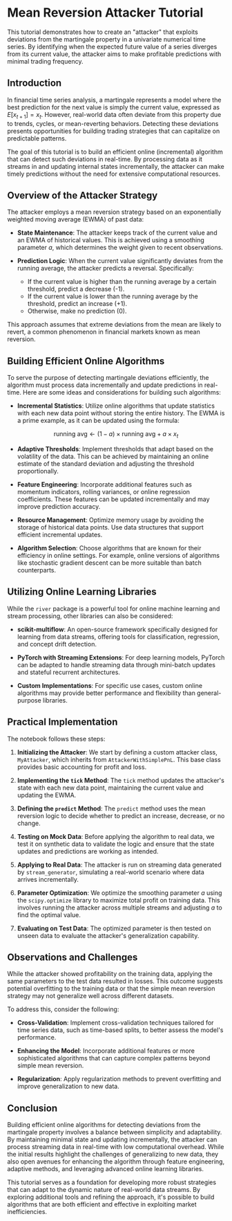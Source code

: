 # Mean Reversion Attacker Tutorial

This tutorial demonstrates how to create an "attacker" that exploits deviations from the martingale property in a univariate numerical time series. By identifying when the expected future value of a series diverges from its current value, the attacker aims to make profitable predictions with minimal trading frequency.

## Introduction

In financial time series analysis, a martingale represents a model where the best prediction for the next value is simply the current value, expressed as $E[x_{t+1}] = x_t$. However, real-world data often deviate from this property due to trends, cycles, or mean-reverting behaviors. Detecting these deviations presents opportunities for building trading strategies that can capitalize on predictable patterns.

The goal of this tutorial is to build an efficient online (incremental) algorithm that can detect such deviations in real-time. By processing data as it streams in and updating internal states incrementally, the attacker can make timely predictions without the need for extensive computational resources.

## Overview of the Attacker Strategy

The attacker employs a mean reversion strategy based on an exponentially weighted moving average (EWMA) of past data:

- **State Maintenance**: The attacker keeps track of the current value and an EWMA of historical values. This is achieved using a smoothing parameter $a$, which determines the weight given to recent observations.

- **Prediction Logic**: When the current value significantly deviates from the running average, the attacker predicts a reversal. Specifically:
  - If the current value is higher than the running average by a certain threshold, predict a decrease (-1).
  - If the current value is lower than the running average by the threshold, predict an increase (+1).
  - Otherwise, make no prediction (0).

This approach assumes that extreme deviations from the mean are likely to revert, a common phenomenon in financial markets known as mean reversion.

## Building Efficient Online Algorithms

To serve the purpose of detecting martingale deviations efficiently, the algorithm must process data incrementally and update predictions in real-time. Here are some ideas and considerations for building such algorithms:

- **Incremental Statistics**: Utilize online algorithms that update statistics with each new data point without storing the entire history. The EWMA is a prime example, as it can be updated using the formula:
  
$$ \text{running\ avg} \leftarrow (1 - a) \times \text{running\ avg} + a \times x_t$$

- **Adaptive Thresholds**: Implement thresholds that adapt based on the volatility of the data. This can be achieved by maintaining an online estimate of the standard deviation and adjusting the threshold proportionally.

- **Feature Engineering**: Incorporate additional features such as momentum indicators, rolling variances, or online regression coefficients. These features can be updated incrementally and may improve prediction accuracy.

- **Resource Management**: Optimize memory usage by avoiding the storage of historical data points. Use data structures that support efficient incremental updates.

- **Algorithm Selection**: Choose algorithms that are known for their efficiency in online settings. For example, online versions of algorithms like stochastic gradient descent can be more suitable than batch counterparts.

## Utilizing Online Learning Libraries

While the `river` package is a powerful tool for online machine learning and stream processing, other libraries can also be considered:

- **scikit-multiflow**: An open-source framework specifically designed for learning from data streams, offering tools for classification, regression, and concept drift detection.

- **PyTorch with Streaming Extensions**: For deep learning models, PyTorch can be adapted to handle streaming data through mini-batch updates and stateful recurrent architectures.

- **Custom Implementations**: For specific use cases, custom online algorithms may provide better performance and flexibility than general-purpose libraries.

## Practical Implementation

The notebook follows these steps:

1. **Initializing the Attacker**: We start by defining a custom attacker class, `MyAttacker`, which inherits from `AttackerWithSimplePnL`. This base class provides basic accounting for profit and loss.

2. **Implementing the `tick` Method**: The `tick` method updates the attacker's state with each new data point, maintaining the current value and updating the EWMA.

3. **Defining the `predict` Method**: The `predict` method uses the mean reversion logic to decide whether to predict an increase, decrease, or no change.

4. **Testing on Mock Data**: Before applying the algorithm to real data, we test it on synthetic data to validate the logic and ensure that the state updates and predictions are working as intended.

5. **Applying to Real Data**: The attacker is run on streaming data generated by `stream_generator`, simulating a real-world scenario where data arrives incrementally.

6. **Parameter Optimization**: We optimize the smoothing parameter $a$ using the `scipy.optimize` library to maximize total profit on training data. This involves running the attacker across multiple streams and adjusting $a$ to find the optimal value.

7. **Evaluating on Test Data**: The optimized parameter is then tested on unseen data to evaluate the attacker's generalization capability.

## Observations and Challenges

While the attacker showed profitability on the training data, applying the same parameters to the test data resulted in losses. This outcome suggests potential overfitting to the training data or that the simple mean reversion strategy may not generalize well across different datasets.

To address this, consider the following:

- **Cross-Validation**: Implement cross-validation techniques tailored for time series data, such as time-based splits, to better assess the model's performance.

- **Enhancing the Model**: Incorporate additional features or more sophisticated algorithms that can capture complex patterns beyond simple mean reversion.

- **Regularization**: Apply regularization methods to prevent overfitting and improve generalization to new data.

## Conclusion

Building efficient online algorithms for detecting deviations from the martingale property involves a balance between simplicity and adaptability. By maintaining minimal state and updating incrementally, the attacker can process streaming data in real-time with low computational overhead. While the initial results highlight the challenges of generalizing to new data, they also open avenues for enhancing the algorithm through feature engineering, adaptive methods, and leveraging advanced online learning libraries.

This tutorial serves as a foundation for developing more robust strategies that can adapt to the dynamic nature of real-world data streams. By exploring additional tools and refining the approach, it's possible to build algorithms that are both efficient and effective in exploiting market inefficiencies.
